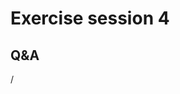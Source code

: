 # Exercise session 4

<!--
-   Files for the exercises are in `/project/project_465000524/exercises/HPE/day2/debugging` for the lifetime of 
    the project and only for project members.

    There are `Readme.md` files in every directory.

-   There are also more information in
    `/project/project_465000524/slides/HPE/Exercises.pdf`.

-   Permanent archive on LUMI:

    -   Exercise notes in `/appl/local/training/4day-20231003/files/LUMI-4day-20231003-Exercises_HPE.pdf`

    -   Exercises as bizp2-compressed tar file in
        `/appl/local/training/4day-20231003/files/LUMI-4day-20231003-Exercises_HPE.tar.bz2`

    -   Exercises as uncompressed tar file in
        `/appl/local/training/4day-20231003/files/LUMI-4day-20231003-Exercises_HPE.tar`
-->


## Q&A

/

